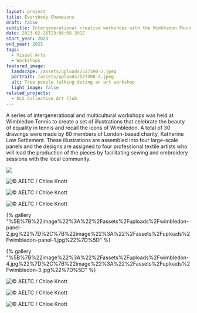 ```yaml
---
layout: project
title: Everybody Champions
draft: false
subtitle: Intergenerational creative workshops with the Wimbledon Foundation
date: 2023-02-26T23:06:08.391Z
start_year: 2023
end_year: 2023
tags:
  - Visual Arts
  - Workshops
featured_image:
  landscape: /assets/uploads/527390-2.jpeg
  portrait: /assets/uploads/527390-2.jpeg
  alt: Tree people talking during an art workshop
  light_image: false
related_projects:
  - KLS Collective Art Club
---
```

A series of intergenerational and multicultural workshops was held at Wimbledon Tennis to create a set of illustrations that celebrate the beauty of equality in tennis and recall the icons of Wimbledon. A total of 30 drawings were made by 60 members of London-based charity, Katherine Low Settlement. These illustrations are assembled into four large-scale panels and the designs are assigned to four professional textile artists who will lead the production of the pieces by facilitating sewing and embroidery sessions with the local community.

![](/assets/uploads/img_6060.jpg)

![](/assets/uploads/527349.jpg "© AELTC / Chloe Knott")

![](/assets/uploads/527384.jpg "© AELTC / Chloe Knott")

![](/assets/uploads/527395.jpg "© AELTC / Chloe Knott")

{% gallery "%5B%7B%22image%22%3A%22%2Fassets%2Fuploads%2Fwimbledon-panel-2.jpg%22%7D%2C%7B%22image%22%3A%22%2Fassets%2Fuploads%2Fwimbledon-panel-1.jpg%22%7D%5D" %}

{% gallery "%5B%7B%22image%22%3A%22%2Fassets%2Fuploads%2Fwimbledon-4.jpg%22%7D%2C%7B%22image%22%3A%22%2Fassets%2Fuploads%2Fwimbledon-3.jpg%22%7D%5D" %}

![](/assets/uploads/527326.jpg "© AELTC / Chloe Knott")

![](/assets/uploads/527334.jpg "© AELTC / Chloe Knott")

![](/assets/uploads/527444.jpg "© AELTC / Chloe Knott")